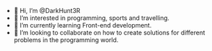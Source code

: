- 👋 Hi, I’m @DarkHunt3R
- 👀 I’m interested in programming, sports and travelling.
- 🌱 I’m currently learning Front-end development.
- 💞️ I’m looking to collaborate on how to create solutions for different problems in the programming world.


<!---
DarkHunt3R/DarkHunt3R is a ✨ special ✨ repository because its `README.md` (this file) appears on your GitHub profile.
You can click the Preview link to take a look at your changes.
--->

